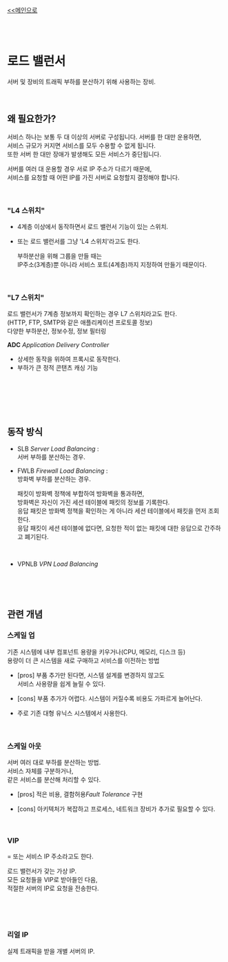 [<<메인으로](https://github.com/AtomicLiquors/Network_Wiki_Chb)

&nbsp;  
&nbsp;  
# 로드 밸런서
서버 및 장비의 트래픽 부하를 분산하기 위해 사용하는 장비.  

 
&nbsp;
 



## 왜 필요한가?  

서비스 하나는 보통 두 대 이상의 서버로 구성됩니다.
서버를 한 대만 운용하면,  
서비스 규모가 커지면 서비스를 모두 수용할 수 없게 됩니다.  
또한 서버 한 대만 장애가 발생해도 모든 서비스가 중단됩니다.  

서버를 여러 대 운용할 경우 서로 IP 주소가 다르기 때문에,  
서비스를 요청할 때 어떤 IP를 가진 서버로 요청할지 결정해야 합니다.

&nbsp;



### "L4 스위치"
- 4계층 이상에서 동작하면서 로드 밸런서 기능이 있는 스위치.  

- 또는 로드 밸런서를 그냥 'L4 스위치'라고도 한다.  

    부하분산을 위해 그룹을 만들 때는  
    IP주소(3계층)뿐 아니라 서비스 포트(4계층)까지 지정하여 만들기 때문이다.

 
&nbsp;
 

### "L7 스위치"
로드 밸런서가 7계층 정보까지 확인하는 경우 L7 스위치라고도 한다.  
(HTTP, FTP, SMTP와 같은 애플리케이션 프로토콜 정보)  
다양한 부하분산, 정보수정, 정보 필터링  


**ADC** *Application Delivery Controller*  
- 상세한 동작을 위하여 프록시로 동작한다.  
- 부하가 큰 정적 콘탠츠 캐싱 기능  


 
&nbsp;
 

&nbsp;  

&nbsp;  
## **동작 방식**
- SLB *Server Load Balancing* :   
서버 부하를 분산하는 경우.

- FWLB *Firewall Load Balancing* :   
방화벽 부하를 분산하는 경우.

    패킷이 방화벽 정책에 부합하여 방화벽을 통과하면,  
    방화벽은 자신이 가진 세션 테이블에 패킷의 정보를 기록한다.  
    응답 패킷은 방화벽 정책을 확인하는 게 아니라 세션 테이블에서 패킷을 먼저 조회한다.  
    응답 패킷이 세션 테이블에 없다면, 요청한 적이 없는 패킷에 대한 응답으로 간주하고 폐기된다.

&nbsp;
- VPNLB *VPN Load Balancing*   
 
&nbsp;
 
&nbsp;  


## **관련 개념**

### **스케일 업** 
기존 시스템에 내부 컴포넌트 용량을 키우거나(CPU, 메모리, 디스크 등)  
용량이 더 큰 시스템을 새로 구매하고 서비스를 이전하는 방법
- [pros] 부품 추가만 된다면, 시스템 설계를 변경하지 않고도   
서비스 사용량을 쉽게 늘릴 수 있다.
- [cons] 부품 추가가 어렵다. 시스템이 커질수록 비용도 가파르게 늘어난다.

- 주로 기존 대형 유닉스 시스템에서 사용한다.

&nbsp;

### **스케일 아웃** 
서버 여러 대로 부하를 분산하는 방법.  
서비스 자체를 구분하거나,  
같은 서비스를 분산해 처리할 수 있다.

- [pros] 적은 비용, 결함허용*Fault Tolerance* 구현

- [cons] 아키텍처가 복잡하고 프로세스, 네트워크 장비가 추가로 필요할 수 있다.

 
&nbsp;
 



### VIP
= 또는 서비스 IP 주소라고도 한다.  

로드 밸런서가 갖는 가상 IP.  
모든 요청들을 VIP로 받아들인 다음,  
적절한 서버의 IP로 요청을 전송한다.

&nbsp;


&nbsp;   
### 리얼 IP
실제 트래픽을 받을 개별 서버의 IP.

 
&nbsp;
 
 
&nbsp;
 

